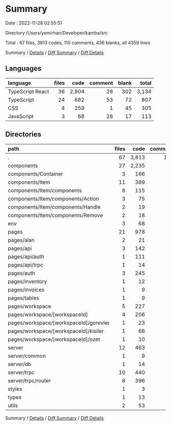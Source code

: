 # Summary

Date : 2022-11-28 02:55:51

Directory /Users/yemirhan/Developer/kamba/src

Total : 67 files,  3813 codes, 110 comments, 436 blanks, all 4359 lines

Summary / [Details](details.md) / [Diff Summary](diff.md) / [Diff Details](diff-details.md)

## Languages
| language | files | code | comment | blank | total |
| :--- | ---: | ---: | ---: | ---: | ---: |
| TypeScript React | 36 | 2,804 | 28 | 302 | 3,134 |
| TypeScript | 24 | 682 | 53 | 72 | 807 |
| CSS | 4 | 259 | 1 | 45 | 305 |
| JavaScript | 3 | 68 | 28 | 17 | 113 |

## Directories
| path | files | code | comment | blank | total |
| :--- | ---: | ---: | ---: | ---: | ---: |
| . | 67 | 3,813 | 110 | 436 | 4,359 |
| components | 27 | 2,235 | 27 | 259 | 2,521 |
| components/Container | 3 | 166 | 1 | 23 | 190 |
| components/Item | 11 | 389 | 3 | 51 | 443 |
| components/Item/components | 8 | 115 | 2 | 22 | 139 |
| components/Item/components/Action | 3 | 75 | 1 | 13 | 89 |
| components/Item/components/Handle | 2 | 19 | 1 | 4 | 24 |
| components/Item/components/Remove | 2 | 18 | 0 | 4 | 22 |
| env | 3 | 68 | 28 | 17 | 113 |
| pages | 21 | 978 | 17 | 109 | 1,104 |
| pages/alan | 2 | 21 | 0 | 6 | 27 |
| pages/api | 3 | 142 | 15 | 16 | 173 |
| pages/api/auth | 1 | 111 | 14 | 8 | 133 |
| pages/api/trpc | 1 | 14 | 1 | 3 | 18 |
| pages/auth | 3 | 245 | 0 | 27 | 272 |
| pages/inventory | 1 | 12 | 0 | 5 | 17 |
| pages/invoices | 1 | 9 | 0 | 3 | 12 |
| pages/tables | 1 | 9 | 0 | 4 | 13 |
| pages/workspace | 5 | 227 | 0 | 22 | 249 |
| pages/workspace/[workspaceId] | 4 | 206 | 0 | 19 | 225 |
| pages/workspace/[workspaceId]/gorevler | 1 | 23 | 0 | 3 | 26 |
| pages/workspace/[workspaceId]/kisiler | 1 | 66 | 0 | 3 | 69 |
| pages/workspace/[workspaceId]/ozet | 1 | 10 | 0 | 4 | 14 |
| server | 12 | 463 | 27 | 41 | 531 |
| server/common | 1 | 9 | 4 | 2 | 15 |
| server/db | 1 | 14 | 1 | 5 | 20 |
| server/trpc | 10 | 440 | 22 | 34 | 496 |
| server/trpc/router | 8 | 396 | 1 | 19 | 416 |
| styles | 1 | 3 | 0 | 1 | 4 |
| types | 1 | 13 | 3 | 2 | 18 |
| utils | 2 | 53 | 8 | 7 | 68 |

Summary / [Details](details.md) / [Diff Summary](diff.md) / [Diff Details](diff-details.md)